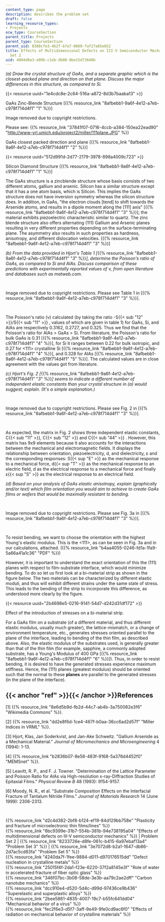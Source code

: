 ```yaml
---
content_type: page
description: describes the problem set
draft: false
learning_resource_types:
- Projects
ocw_type: CourseSection
parent_title: Projects
parent_type: CourseSection
parent_uid: 8388cfe3-4b2f-b7e7-0060-faf27a65e652
title: Effects of Multidimensional Defects on III-V Semiconductor Mechanics - Problem
  Set 2
uid: 4004d0a3-e09b-c1eb-db08-0be15d73640b
---
```

*(a) Draw the crystal structure of GaAs, and a separate graphic which is the closest-packed plane and direction on that plane. Discuss the major differences in this structure, as compared to Si.*

{{< resource uuid="1e4cdc8e-2c64-516a-a872-8d3b7baaba13" >}}

GaAs Zinc-Blende Structure \[{{% resource_link "8afbebb1-9a6f-4e12-a7eb-c978f714d4f1" "1" %}}\]

Image removed due to copyright restrictions.

Please see: {{% resource_link "37841f07-0716-4ccb-a384-150ea22ead90" "http://www-vrl.umich.edu/project2/miller/111plane.JPG" %}}

GaAs closest packed direction and plane \[{{% resource_link "8afbebb1-9a6f-4e12-a7eb-c978f714d4f1" "2" %}}\]

{{< resource uuid="512d991d-2d77-2179-3978-898a4009c723" >}}

Silicon Diamond Structure \[{{% resource_link "8afbebb1-9a6f-4e12-a7eb-c978f714d4f1" "1" %}}\]

The GaAs structure is a zincblende structure whose basis consists of two different atoms, gallium and arsenic. Silicon has a similar structure except that it has a one atom basis, which is Silicon. This implies the GaAs structure does not have inversion symmetry whereas the silicon structure does. In addition, in GaAs, "the electron clouds \[tend\] to shift towards the Arsenide atoms, and results in a dipole moment along the \[111\] axis" \[{{% resource_link "8afbebb1-9a6f-4e12-a7eb-c978f714d4f1" "3" %}}\]; the material exhibits piezoelectric characteristic similar to quartz. The zinc blende structure also offers alternating (111) Gallium and Arsenic planes resulting in very different properties depending on the surface-terminating plane. The asymmetry also results in such properties as hardness, anisotropy, and different dislocation velocities. \[{{% resource_link "8afbebb1-9a6f-4e12-a7eb-c978f714d4f1" "3" %}}\]

*(b) From the data provided in Hjort's Table 1 \[*{{% resource_link "8afbebb1-9a6f-4e12-a7eb-c978f714d4f1" "*3*" %}}*\], determine the Poisson's ratio of GaAs, as compared to Si and AlAs. Discuss comparison of these predictions with experimentally reported values of ν, from open literature and databases such as matweb.com.*

 

Image removed due to copyright restrictions. Please see Table 1 in \[{{% resource_link "8afbebb1-9a6f-4e12-a7eb-c978f714d4f1" "3" %}}\].

 

The Poisson's ratio (ν) calculated (by taking the ratio -S{{< sub "12" >}}/S{{< sub "11" >}} , values of which are given in table 1) for GaAs, Si, and AlAs are respectively 0.3162, 0.2727, and 0.325. Thus we find that the Poisson's ratio for AlAs > GaAs > Si. From literature, the Poisson's ratio for bulk GaAs is 0.31 \[{{% resource_link "8afbebb1-9a6f-4e12-a7eb-c978f714d4f1" "4" %}}\], for Si it ranges between 0.22 for bulk isotropic, and 0.27 for \<111> crystalline Si \[{{% resource_link "8afbebb1-9a6f-4e12-a7eb-c978f714d4f1" "4" %}}\], and 0.328 for AlAs \[{{% resource_link "8afbebb1-9a6f-4e12-a7eb-c978f714d4f1" "5" %}}\]. The calculated values are in close agreement with the values got from literature.

*(c) Hjort's Fig. 2 \[*{{% resource_link "8afbebb1-9a6f-4e12-a7eb-c978f714d4f1" "*3*" %}}*\] seems to indicate a different number of independent elastic constants than your crystal structure in (a) would suggest; explain. (It's a simple explanation.)*

 

Image removed due to copyright restrictions. Please see Fig. 2 in \[{{% resource_link "8afbebb1-9a6f-4e12-a7eb-c978f714d4f1" "3" %}}\].

 

As expected, the matrix in Fig. 2 shows three independent elastic constants, C{{< sub "11" >}}, C{{< sub "12" >}} and C{{< sub "44" >}} . However, this matrix has 9x9 elements because it also accounts for the interactions between the mechanical and electromagnetic fields. It displays the relationship between orientation, piezoelectricity, d, and dielectricity, ε and the corresponding responses: S{{< sup "E" >}} as the mechanical response to a mechanical force, d{{< sup "T" >}} as the mechanical response to an electric field, d as the electrical response to a mechanical force and finally ε{{< sup "S" >}} as the electrical response to an electrical field.

*(d) Based on your analysis of GaAs elastic anisotropy, explain (graphically and/or text) which film orientation you would aim to achieve to create GaAs films or wafers that would be maximally resistant to bending.*

 

Image removed due to copyright restrictions. Please see Fig. 3a in \[{{% resource_link "8afbebb1-9a6f-4e12-a7eb-c978f714d4f1" "3" %}}\].

 

To resist bending, we want to choose the orientation with the highest Young's elastic modulus. This is the \<111>, as can be seen in Fig. 3a and in our calculations, attached. ({{% resource_link "b4aa4055-0246-fd1a-1fa9-5a66a41a1c36" "PDF" %}})

However, it is important to understand the exact orientation of this the (111) planes with respect to film-substrate interface, which would minimize bending. To do so let us first look at a bi-material strip as shown in the figure below. The two materials can be characterized by different elastic moduli, and thus will exhibit different strains under the same state of stress. This leads to the bending of the strip to incorporate this difference, as understood more clearly by the figure.

{{< resource uuid="2b4698e5-0216-9141-54d7-d242d31df172" >}}

Effect of the introduction of stresses on a bi-material strip.

For a GaAs film on a substrate (of a different material, and thus different elastic modulus, usually much greater), the lattice-mismatch, or a change of environment temperature, etc., generates stresses oriented parallel to the plane of the interface, leading to bending of the thin film, as described above. Also, the elastic modulus of the substrates used, is generally greater than that of the thin film (for example, sapphire, a commonly adopted substrate, has a Young's Modulus of 400 GPa \[{{% resource_link "8afbebb1-9a6f-4e12-a7eb-c978f714d4f1" "6" %}}\]). Thus, in order to resist bending, it is desired to have the generated stresses experience maximum stiffness. Hence, the (111) planes (greatest modulus) should be oriented such that the normal to these **planes** are parallel to the generated stresses (in the plane of the interface).

## {{< anchor "ref" >}}{{< /anchor >}}References

\[1\] {{% resource_link "8e6d5b9d-fb2d-44c7-ab4b-3a750082e3f6" "Wikimedia Commons" %}}.

\[2\] {{% resource_link "dd2e8f6d-1ce4-467f-b0aa-36cc6ad2d57f" "Miller Indices in VRML" %}}.

\[3\] Hjort, Klas, Jan Soderkvist, and Jan-Ake Schweitz. "Gallium Arsenide as a Mechanical Material." *Journal of Micromechanics and Microengineering* 4 (1994): 1-13.

\[4\] {{% resource_link "b2836b07-8e56-483f-9168-5a376d4452f0" "MEMSnet" %}}.

\[5\] Leavitt, R. P., and F. J. Towner. "Determination of the Lattice Parameter and Poisson Ratio for AlAs via High-resolution x-ray-Diffraction Studies of Epitaxial Films." *Physical Review B* 48 (1993): 9154-9157.

\[6\] Moody, N. R., et al. "Substrate Composition Effects on the Interfacial Fracture of Tantalum Nitride Films." *Journal of Materials Research* 14 (June 1999): 2306-2313.

 

{{% resource_link "d2c4d382-2bf8-b124-ef19-84d129bb758e" "Plasticity and fracture of microelectronic thin films/lines" %}}   
{{% resource_link "6bc9399e-31b7-554b-381b-94e738195a04" "Effects of multidimensional defects on III-V semiconductor mechanics" %}} | Problem Set 2 | {{% resource_link "8233726e-d8fe-061c-b415-6a97ebaf13a4" "Problem Set 3" %}} | {{% resource_link "3e7072d8-b2a1-1647-db86-2d7ac5cd83fa" "Problem Set 5" %}}   
{{% resource_link "4240da7f-1fee-9884-d011-d970176515dd" "Defect nucleation in crystalline metals" %}}   
{{% resource_link "25015f4f-2da1-f23e-6220-37f2a8145e3f" "Role of water in accelerated fracture of fiber optic glass" %}}   
{{% resource_link "346f07bc-3b08-58de-3e3b-aa79c2ae2dff" "Carbon nanotube mechanics" %}}   
{{% resource_link "dcc910e4-d520-5d4c-d99d-97436ce9b436" "Superelastic and superplastic alloys" %}}   
{{% resource_link "2bee5861-4835-4007-19c7-b55fc641dd04" "Mechanical behavior of a virus" %}}   
{{% resource_link "fec2f6e3-d5f7-3aff-9e49-9fe0cd9ac6f0" "Effects of radiation on mechanical behavior of crystalline materials" %}}